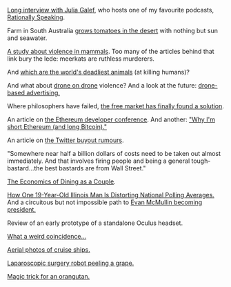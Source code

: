[Long interview with Julia Galef](https://heleo.com/conversation-humans-are-great-at-arguing-but-bad-at-reasoning-julia-galef-explains-why/11304/), who hosts one of my favourite podcasts, [Rationally Speaking](http://rationallyspeakingpodcast.org/).

Farm in South Australia [grows tomatoes in the desert](http://www.sciencealert.com/this-farm-uses-sun-and-seawater-to-grow-vegetables-in-the-desert) with nothing but sun and seawater.

[A study about violence in mammals](https://www.schneier.com/blog/archives/2016/10/murder_is_a_rel.html). Too many of the articles behind that link bury the lede: meerkats are ruthless murderers.

And [which are the world's deadliest animals](https://twitter.com/BillGates/status/785836406870532097) (at killing humans)?

And what about [drone on drone](https://twitter.com/digikey/status/786322840366624769) violence? And a look at the future: [drone-based advertising.](https://www.technologyreview.com/s/602662/ubers-ad-toting-drones-are-heckling-drivers-stuck-in-traffic/)

Where philosophers have failed, [the free market has finally found a solution](https://twitter.com/FrankPasquale/status/786226750837645312).

An article on [the Ethereum developer conference](https://medium.com/@alwaysbcoding/the-insanity-and-brilliance-at-ethereums-developer-conference-baa89880d1ce#.timdt217p). And another: ["Why I'm short Ethereum (and long Bitcoin)."](https://medium.com/@tuurdemeester/why-im-short-ethereum-and-long-bitcoin-aee5b1c198fd#.6s4y71xwv)

An article on [the Twitter buyout rumours](http://brontecapital.blogspot.co.uk/2016/10/some-comment-on-twitter-buyout-rumours.html). 

"Somewhere near half a billion dollars of costs need to be taken out almost immediately. And that involves firing people and being a general tough-bastard...the best bastards are from Wall Street."

[The Economics of Dining as a Couple](https://www.bloomberg.com/view/articles/2016-09-30/the-economics-of-dining-as-a-couple).

[How One 19-Year-Old Illinois Man Is Distorting National Polling Averages.](http://www.nytimes.com/2016/10/13/upshot/how-one-19-year-old-illinois-man-is-distorting-national-polling-averages.html) And a circuitous but not impossible path to [Evan McMullin becoming president.](http://fivethirtyeight.com/features/how-evan-mcmullin-could-win-utah-and-the-presidency/)

Review of an early prototype of a standalone Oculus headset.

[What a weird coincidence...](https://twitter.com/elisefoley/status/787042545285025794)

[Aerial photos of cruise ships.](https://twitter.com/ziyatong/status/787292895090974720)

[Laparoscopic surgery robot peeling a grape.](https://twitter.com/ATabarrok/status/787353928388272128)

[Magic trick for an orangutan.](https://twitter.com/ziyatong/status/787476677655834624)

